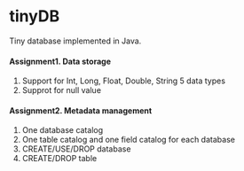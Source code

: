 # tinyDB
Tiny database implemented in Java.

#### Assignment1. Data storage

1. Support for Int, Long, Float, Double, String 5 data types
2. Supprot for null value

#### Assignment2. Metadata management

1. One database catalog
2. One table catalog and one field catalog for each database
3. CREATE/USE/DROP database
4. CREATE/DROP table